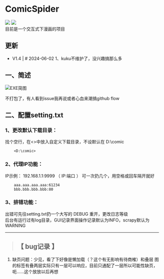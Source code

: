 # ComicSpider

![](https://img.shields.io/badge/Python-3.12%2B-brightgreen.svg?style=social) ![](https://img.shields.io/badge/Mode-GUI+Scrapy-blue.svg?colorA=abcdef)  
目前是一个交互式下漫画的项目  

## 更新

+ V1.4 | # 2024-06-02
  1、kuku不维护了，没兴趣搞那么多

## 一、简述  
![EXE简图](https://github.com/jasoneri/ComicSpider/blob/GUI/GUI/exe.jpg)

不打包了，有人看到issue我再说或者心血来潮搞github flow

## 二、配置setting.txt

### 1、更改默认下载目录：

找个空行，在<>中放入自定义下载目录，不设默认在 D:\comic  

```
    <D:\comic>
```

### 2、代理IP功能：

IP示例： 192.168.1.1:9999 （ IP:端口 ） 可一次扔几个，用空格或回车隔开就好

```
    aaa.aaa.aaa.aaa:61234
    bbb.bbb.bbb.bbb:80
```

### 3、排错功能：   

出错可先往setting.txt扔一个大写的 DEBUG 重开，更改日志等级  
后台有运行过有log目录，GUI记录界面操作记录默认为INFO，scrapy默认为WARNING   


------

>## 【 bug记录 】

1. 缺页问题：少见，看了下好像是懒加载（？这个有无影响有待商榷）和叠层
   图的标签有叠两层实际只有一层可以响应，目前只通配了一层所以可能性缺页，呃……这个放放以后再想  

